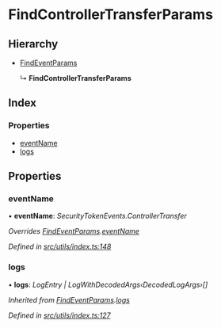 # FindControllerTransferParams

## Hierarchy

* [FindEventParams]()

  ↳ **FindControllerTransferParams**

## Index

### Properties

* [eventName]()
* [logs]()

## Properties

### eventName

• **eventName**: _SecurityTokenEvents.ControllerTransfer_

_Overrides_ [_FindEventParams_]()_._[_eventName_]()

_Defined in_ [_src/utils/index.ts:148_](https://github.com/PolymathNetwork/polymath-sdk/blob/550676f/src/utils/index.ts#L148)

### logs

• **logs**: _LogEntry \| LogWithDecodedArgs‹DecodedLogArgs›\[\]_

_Inherited from_ [_FindEventParams_]()_._[_logs_]()

_Defined in_ [_src/utils/index.ts:127_](https://github.com/PolymathNetwork/polymath-sdk/blob/550676f/src/utils/index.ts#L127)

